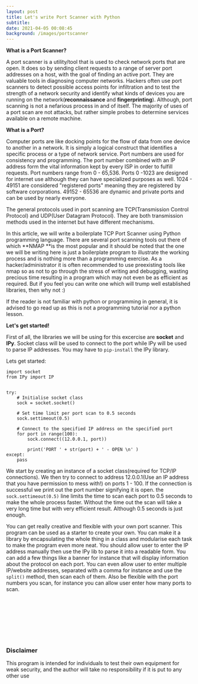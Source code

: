 ```yaml
---
layout: post
title: Let's write Port Scanner with Python
subtitle:
date: 2021-04-05 00:08:45
background: /images/portscanner
---
```

**What is a Port Scanner?**

A port scanner is a utility/tool that is used to check network ports that are open. It does so by sending client requests to a range of server port addresses on a host, with the goal of finding an active port. They are valuable tools in diagnosing computer networks. Hackers often use port scanners to detect possible access points for infiltration and to test the strength of a network security and identify what kinds of devices you are running on the network(**reconnaissance** and **fingerprinting**). Although, port scanning is not a nefarious process in and of itself. The majority of uses of a port scan are not attacks, but rather simple probes to determine services available on a remote machine.

**What is a Port?**

Computer ports are like docking points for the flow of data from one device to another in a network. It is simply a logical construct that identifies a specific process or a type of network service. Port numbers are used for consistency and programming. The port number combined with an IP address form the vital information kept by every ISP in order to fulfill requests. Port numbers range from 0 - 65,536. Ports 0 -1023 are designed for internet use although they can have specialized purposes as well. 1024 - 49151 are considered "registered ports" meaning they are registered by software corporations. 49152 - 65536 are dynamic and private ports and can be used by nearly everyone.

The general protocols used in port scanning are TCP(Transmission Control Protocol) and UDP(User Datagram Protocol). They are both transmission methods used in the internet but have different mechanisms.

In this article, we will write a boilerplate TCP Port Scanner using Python programming language. There are several port scanning tools out there of which **NMAP&nbsp;**is the most popular and it should be noted that the one we will be writing here is just a boilerplate program to illustrate the working process and is nothing more than a programming exercise. As a hacker/administrator it is often recommended to use preexisting tools like nmap so as not to go through the stress of writing and debugging, wasting precious time resulting in a program which may not even be as efficient as required. But if you feel you can write one which will trump well established libraries, then why not :)

If the reader is not familiar with python or programming in general, it is advised to go read up as this is not a programming tutorial nor a python lesson.

**Let's get started\!**

First of all, the libraries we will be using for this excercise are **socket** and **IPy**. Socket class will be used to connect to the port while IPy will be used to parse IP addresses. You may have to ```pip-install``` the IPy library.

Lets get started:

```
import socket
from IPy import IP


try:
    # Initialise socket class
    sock = socket.socket()

    # Set time limit per port scan to 0.5 seconds
    sock.settimeout(0.5)

    # Connect to the specified IP address on the specified port
    for port in range(100):
        sock.connect((12.0.0.1, port))
    
        print('PORT ' + str(port) + ' - OPEN \n' )
except:
    pass

```


We start by creating an instance of a socket class(required for TCP/IP connections). We then try to connect to address 12.0.0.1(Use an IP address that you have permission to mess with!) on ports 1 - 100. If the connection is successful we print out the port number signifying it is open. the ```sock.settimeout(0.5)``` line limits the time to scan each port to 0.5 seconds to make the whole process faster. Without the time out the scan will take a very long time but with very efficient result. Although 0.5 seconds is just enough.

You can get really creative and flexible with your own port scanner. This program can be used as a starter to create your own. You can make it a library by encapsulating the whole thing in a class and modularise each task to make the program even more neat. You should allow user to enter the IP address manually then use the IPy lib to parse it into a readable form. You can add a few things like a banner for instance that will display information about the protocol on each port. You can even allow user to enter multiple IP/website addresses, separated with a comma for instance and use the ```split()``` method, then scan each of them. Also be flexible with the port numbers you scan, for instance you can allow user enter how many ports to scan.

&nbsp;

&nbsp;

&nbsp;

&nbsp;

### Disclaimer

This program is intended for individuals to test their own equipment for weak security, and the author will take no responsibility if it is put to any other use
